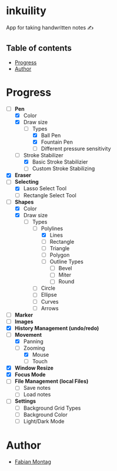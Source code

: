 # inkuility
App for taking handwritten notes :writing_hand:

## Table of contents
* [Progress](#Progress)
* [Author](#Author)

# Progress
- [ ]  **Pen** 
    - [X]  Color
    - [X]  Draw size
        - [ ]  Types
            - [X]  Ball Pen 
            - [X]  Fountain Pen 
            - [ ]  Different pressure sensitivity 
    - [ ]  Stroke Stabilizer 
        - [X]  Basic Stroke Stabilizier 
        - [ ]  Custom Stroke Stabilizing 
- [X]  **Eraser** 
- [ ]  **Selecting** 
    - [X]  Lasso Select Tool 
    - [ ]  Rectangle Select Tool
- [ ]  **Shapes**
    -  [X] Color
    -  [X] Draw size 
        - [ ]  Types
            - [ ]  Polylines
                - [X]  Lines
                - [ ]  Rectangle
                - [ ]  Triangle
                - [ ]  Polygon
                - [ ]  Outline Types
                    - [ ]  Bevel
                    - [ ]  Miter
                    - [ ]  Round
            - [ ]  Circle
            - [ ]  Ellipse
            - [ ]  Curves
            - [ ]  Arrows
- [ ]  **Marker** 
- [ ]  **Images** 
- [X]  **History Management (undo/redo)** 
- [ ]  **Movement**
    - [X]  Panning
    - [ ]  Zooming
        - [X]  Mouse 
        - [ ]  Touch 
- [X]  **Window Resize**
- [X]  **Focus Mode**
- [ ]  **File Management (local Files)** 
    - [ ]  Save notes 
    - [ ]  Load notes
- [ ]  **Settings**
    - [ ]  Background Grid Types 
    - [ ]  Background Color 
    - [ ]  Light/Dark Mode 

# Author
* [Fabian Montag](https://github.com/fabianmontag)
